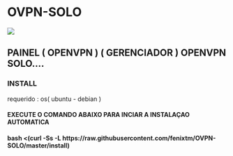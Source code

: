 # OVPN-SOLO

<img src="https://image.prntscr.com/image/LBxrdOG-TaOe-yCYjSKeVQ.png">

PAINEL ( OPENVPN ) ( GERENCIADOR ) OPENVPN SOLO....
----------------------------------------------------------------
<h3>INSTALL</h3>
<p>requerido : os( ubuntu - debian )</p>

<h4>EXECUTE  O COMANDO ABAIXO PARA INCIAR A INSTALAÇAO AUTOMATICA</h4>

<h4> bash <(curl -Ss -L https://raw.githubusercontent.com/fenixtm/OVPN-SOLO/master/install) </h4>
